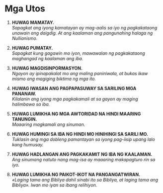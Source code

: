 # Mga Utos

1. **HUWAG MAMATAY.**  
    *Sapagkat ang iyong kamatayan ay mag-aalis sa iyo ng pagkakataong unawain ang daigdig. At ang kaalaman ang pangunahing halaga ng Nullianismo.*

2. **HUWAG PUMATAY.**  
    *Sapagkat kung gagawin mo iyon, mawawalan ng pagkakataong maghangad ng kaalaman ang iba.*

3. **HUWAG MAGDISINPORMASYON.**  
    *Ngayon ay ipinapakalat mo ang maling paniniwala, at bukas ikaw mismo ang magiging biktima ng mga ito.*

4. **HUWAG IWASAN ANG PAGPAPASUWAY SA SARILING MGA PANANAW.**  
    *Kilalanin ang iyong mga pagkakamali at sa gayon ay maging halimbawa sa iba.*

5. **HUWAG LUMIKHA NG MGA AWTORIDAD NA HINDI MAARING TANUNGIN.**  
    *Maaaring magkamali ang sinuman.*

6. **HUWAG HUMINGI SA IBA NG HINDI MO HINIHINGI SA SARILI MO.**  
    *Tuklasin ang mga dobleng pamantayan sa iyong pag-iisip upang lalo kang humusay.*

7. **HUWAG HADLANGAN ANG PAGKAKAMIT NG IBA NG KAALAMAN.**  
    *Ang sinumang natuto nang mag-isa ay maaaring makapagturo rin sa iyo.*

8. **HUWAG LUMIKHA NG PAIKOT-IKOT NA PANGANGATWIRAN.**  
    *«Laging tama ang Bibliya dahil sinabi ito sa Bibliya, at laging tama ang Bibliya». Iwan mo iyan sa ibang relihiyon.*
